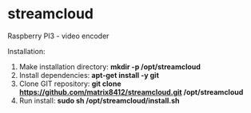 # streamcloud
Raspberry PI3 - video encoder


Installation:
1. Make installation directory: <b>mkdir -p /opt/streamcloud</b>
2. Install dependencies: <b>apt-get install -y git</b>
1. Clone GIT repository: <b>git clone https://github.com/matrix8412/streamcloud.git /opt/streamcloud</b>
2. Run install: <b>sudo sh /opt/streamcloud/install.sh</b>
